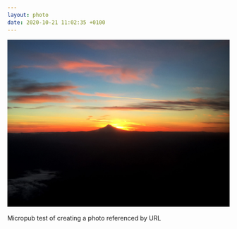 ```yaml
---
layout: photo
date: 2020-10-21 11:02:35 +0100
---
```

![](/images/sunset.jpg)
  
Micropub test of creating a photo referenced by URL
